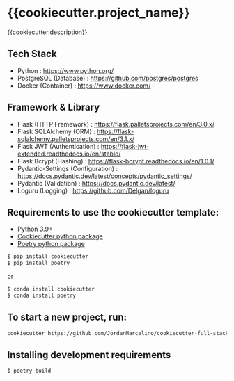 # {{cookiecutter.project_name}}

{{cookiecutter.description}}

## Tech Stack

-   Python : https://www.python.org/
-   PostgreSQL (Database) : https://github.com/postgres/postgres
-   Docker (Container) : https://www.docker.com/

## Framework & Library

-   Flask (HTTP Framework) : https://flask.palletsprojects.com/en/3.0.x/
-   Flask SQLAlchemy (ORM) : https://flask-sqlalchemy.palletsprojects.com/en/3.1.x/
-   Flask JWT (Authentication) : https://flask-jwt-extended.readthedocs.io/en/stable/
-   Flask Bcrypt (Hashing) : https://flask-bcrypt.readthedocs.io/en/1.0.1/
-   Pydantic-Settings (Configuration) : https://docs.pydantic.dev/latest/concepts/pydantic_settings/
-   Pydantic (Validation) : https://docs.pydantic.dev/latest/
-   Loguru (Logging) : https://github.com/Delgan/loguru

## Requirements to use the cookiecutter template:

-   Python 3.9+
-   [Cookiecutter python package](http://cookiecutter.readthedocs.org/en/latest/installation.html)
-   [Poetry python package](https://python-poetry.org/)

```bash
$ pip install cookiecutter
$ pip install poetry
```

or

```bash
$ conda install cookiecutter
$ conda install poetry
```

## To start a new project, run:

```bash
cookiecutter https://github.com/JordanMarcelino/cookiecutter-full-stack-flask.git
```

## Installing development requirements

```bash
$ poetry build
```

